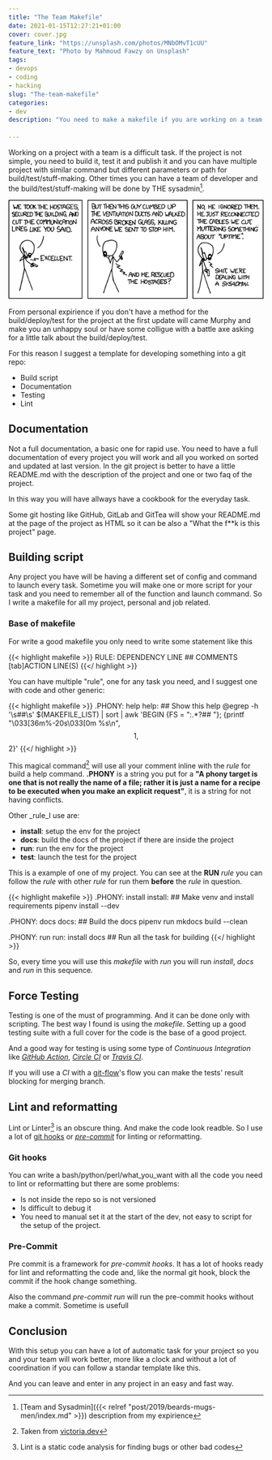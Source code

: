 ```yaml
---
title: "The Team Makefile"
date: 2021-01-15T12:27:21+01:00
cover: cover.jpg
feature_link: "https://unsplash.com/photos/MNbOMvT1cUU"
feature_text: "Photo by Mahmoud Fawzy on Unsplash"
tags:
- devops
- coding
- hacking
slug: "The-team-makefile"
categories:
- dev
description: "You need to make a makefile if you are working on a team project"

---
```


Working on a project with a team is a difficult task. If the project is not simple, you need to build it, test it and publish it and you can have multiple project with similar command but different parameters or path for build/test/stuff-making.
Other times you can have a team of developer and the build/test/stuff-making will be done by THE sysadmin[^1].

[^1]: [Team and Sysadmin]({{< relref "post/2019/beards-mugs-men/index.md" >}}) description from my expirience

![Devotion to Duty](devotion_to_duty.png)

From personal expirience if you don't have a method for the build/deploy/test for the project at the first update will came Murphy and make you an unhappy soul or have some colligue with a battle axe asking for a little talk about the build/deploy/test.

For this reason I suggest a template for developing something into a git repo:

* Build script
* Documentation
* Testing
* Lint

## Documentation

Not a full documentation, a basic one for rapid use. You need to have a full documentation of every project you will work and all you worked on sorted and updated at last version. In the git project is better to have a little README.md with the description of the project and one or two faq of the project.

In this way you will have allways have a cookbook for the everyday task.

Some git hosting like GitHub, GitLab and GitTea will show your README.md at the page of the project as HTML so it can be also a "What the f**k is this project" page.

## Building script

Any project you have will be having a different set of config and command to launch every task.
Sometime you will make one or more script for your task and you need to remember all of the function and launch command. So I write a makefile for all my project, personal and job related.

### Base of makefile

For write a good makefile you only need to write some statement like this

{{< highlight makefile >}}
RULE: DEPENDENCY LINE ## COMMENTS
	[tab]ACTION LINE(S)
{{</ highlight >}}

You can have multiple "rule", one for any task you need, and I suggest one with code and other generic:

{{< highlight makefile >}}
.PHONY: help
help: ## Show this help
	@egrep -h '\s##\s' $(MAKEFILE_LIST) | sort | awk 'BEGIN {FS = ":.*?## "}; {printf "\033[36m%-20s\033[0m %s\n", $$1, $$2}'
{{</ highlight >}}

This magical command[^2] will use all your comment inline with the _rule_ for build a help command. __.PHONY__ is a string you put for a __"A phony target is one that is not really the name of a file; rather it is just a name for a recipe to be executed when you make an explicit request"__, it is a string for not having conflicts.
[^2]:Taken from [victoria.dev](https://victoria.dev/blog/how-to-create-a-self-documenting-makefile/)

Other _rule_I use are:

* __install__: setup the env for the project
* __docs__: build the docs of the project if there are inside the project
* __run__: run the env for the project
* __test__: launch the test for the project

This is a example of one of my project. You can see at the __RUN__  _rule_ you can follow the _rule_ with other  _rule_ for run them __before__ the  _rule_ in question.

{{< highlight makefile >}}
.PHONY: install
install:  ## Make venv and install requirements
	pipenv install --dev

.PHONY: docs
docs: ## Build the docs
	pipenv run mkdocs build --clean

.PHONY: run
run: install docs ## Run all the task for building
{{</ highlight >}}

So, every time you will use this _makefile_ with _run_ you will run _install_, _docs_ and _run_ in this sequence.

## Force Testing

Testing is one of the must of programming. And it can be done only with scripting.
The best way I found is using the _makefile_. Setting up a good testing suite with a full cover for the code is the base of a good project.

And a good way for testing is using some type of _Continuous Integration_ like [_GitHub Action_](https://github.com/features/actions), [_Circle CI_](https://circleci.com/) or [_Travis CI_](https://travis-ci.org/).

If you will use a _CI_ with a [git-flow](http://danielkummer.github.io/git-flow-cheatsheet/)'s flow you can make the tests' result blocking for merging branch.

## Lint and reformatting

Lint or Linter[^3] is an obscure thing. And make the code look readble. So I use a lot of [git hooks](https://git-scm.com/book/en/v2/Customizing-Git-Git-Hooks) or [_pre-commit_](https://pre-commit.com/) for linting or reformatting.
[^3]: Lint is a static code analysis for finding bugs or other bad codes

### Git hooks

You can write a bash/python/perl/what_you_want with all the code you need to lint or reformatting but there are some problems:

* Is not inside the repo so is not versioned
* Is difficult to debug it
* You need to manual set it at the start of the dev, not easy to script for the setup of the project.

### Pre-Commit

Pre commit is a framework for _pre-commit hooks_. It has a lot of hooks ready for lint and reformatting the code and, like the normal git hook, block the commit if the hook change something.

Also the command _pre-commit run_ will run the pre-commit hooks without make a commit. Sometime is usefull

## Conclusion

With this setup you can have a lot of automatic task for your project so you and your team will work better, more like a clock and without a lot of coordination if you can follow a standar template like this.

And you can leave and enter in any project in an easy and fast way.
